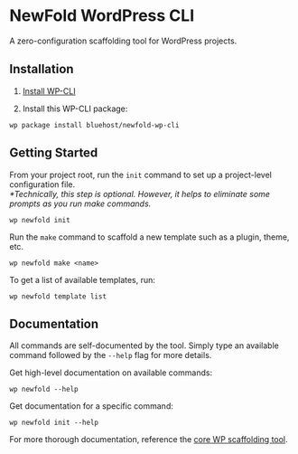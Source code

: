 # NewFold WordPress CLI

A zero-configuration scaffolding tool for WordPress projects.

## Installation

1. [Install WP-CLI](https://wp-cli.org/#installing)

2. Install this WP-CLI package:

```shell
wp package install bluehost/newfold-wp-cli
```

## Getting Started

From your project root, run the `init` command to set up a project-level configuration file.<br>
_*Technically, this step is optional. However, it helps to eliminate some prompts as you run make commands._

```shell
wp newfold init
```

Run the `make` command to scaffold a new template such as a plugin, theme, etc.

```shell
wp newfold make <name>
```

To get a list of available templates, run:

```shell
wp newfold template list
```

## Documentation

All commands are self-documented by the tool. Simply type an available command followed by the `--help` flag for more
details.

Get high-level documentation on available commands:

```shell
wp newfold --help 
```

Get documentation for a specific command:

```shell
wp newfold init --help
```

For more thorough documentation, reference
the [core WP scaffolding tool](https://github.com/wp-forge/wp-scaffolding-tool/blob/master/readme.md).
